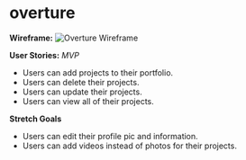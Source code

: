 # overture

**Wireframe:** ![Overture Wireframe](https://i.ibb.co/k6WPZ7c/overture-wireframe.png)

**User Stories:** *MVP*

* Users can add projects to their portfolio.
* Users can delete their projects.
* Users can update their projects.
* Users can view all of their projects.

**Stretch Goals**

* Users can edit their profile pic and information. 
* Users can add videos instead of photos for their projects.

